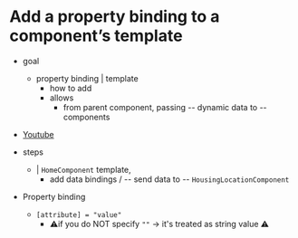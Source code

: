 # Add a property binding to a component’s template

* goal
  * property binding | template
    * how to add
    * allows
      * from parent component, passing -- dynamic data to -- components

* [Youtube](https://www.youtube.com/embed/eM3zi_n7lNs?si=AsiczpWnMz5HhJqB&amp;start=599)

* steps
  * | `HomeComponent` template, 
    * add data bindings / -- send data to -- `HousingLocationComponent`

* Property binding
  * `[attribute] = "value"`
    * ⚠️if you do NOT specify `""` -> it's treated as string value ⚠️
